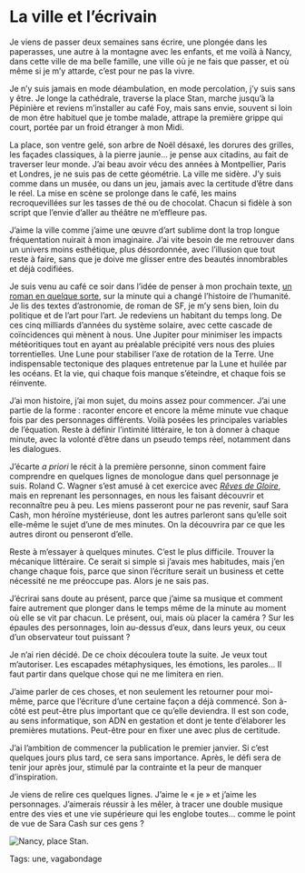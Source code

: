 # La ville et l’écrivain

Je viens de passer deux semaines sans écrire, une plongée dans les paperasses, une autre à la montagne avec les enfants, et me voilà à Nancy, dans cette ville de ma belle famille, une ville où je ne fais que passer, et où même si je m’y attarde, c’est pour ne pas la vivre.

Je n’y suis jamais en mode déambulation, en mode percolation, j’y suis sans y être. Je longe la cathédrale, traverse la place Stan, marche jusqu’à la Pépinière et reviens m’installer au café Foy, mais sans envie, souvent si loin de mon être habituel que je tombe malade, attrape la première grippe qui court, portée par un froid étranger à mon Midi.

La place, son ventre gelé, son arbre de Noël désaxé, les dorures des grilles, les façades classiques, à la pierre jaunie… je pense aux citadins, au fait de traverser leur monde. J’ai beau avoir vécu des années à Montpellier, Paris et Londres, je ne suis pas de cette géométrie. La ville me sidère. J’y suis comme dans un musée, ou dans un jeu, jamais avec la certitude d’être dans le réel. La mise en scène se prolonge dans le café, les mains recroquevillées sur les tasses de thé ou de chocolat. Chacun si fidèle à son script que l’envie d’aller au théâtre ne m’effleure pas.

J’aime la ville comme j’aime une œuvre d’art sublime dont la trop longue fréquentation nuirait à mon imaginaire. J’ai vite besoin de me retrouver dans un univers moins esthétique, plus désordonnée, avec l’illusion que tout reste à faire, sans que je doive me glisser entre des beautés innombrables et déjà codifiées.

Je suis venu au café ce soir dans l’idée de penser à mon prochain texte, [un roman en quelque sorte](http://blog.tcrouzet.com/2014/12/18/un-roman-en-365-jours), sur la minute qui a changé l’histoire de l’humanité. Je lis des textes d’astronomie, de roman de SF, je m’y sens bien, loin du politique et de l’art pour l’art. Je redeviens un habitant du temps long. De ces cinq milliards d’années du système solaire, avec cette cascade de coïncidences qui mènent à nous. Une Jupiter pour minimiser les impacts météoritiques tout en ayant au préalable précipité vers nous des pluies torrentielles. Une Lune pour stabiliser l’axe de rotation de la Terre. Une indispensable tectonique des plaques entretenue par la Lune et huilée par les océans. Et la vie, qui chaque fois manque s’éteindre, et chaque fois se réinvente.

J’ai mon histoire, j’ai mon sujet, du moins assez pour commencer. J’ai une partie de la forme : raconter encore et encore la même minute vue chaque fois par des personnages différents. Voilà posées les principales variables de l’équation. Reste à définir l’intimité littéraire, le ton à donner à chaque minute, avec la volonté d’être dans un pseudo temps réel, notamment dans les dialogues.

J’écarte *a priori* le récit à la première personne, sinon comment faire comprendre en quelques lignes de monologue dans quel personnage je suis. Roland C. Wagner s’est amusé à cet exercice avec [*Rêves de Gloire*](http://blog.tcrouzet.com/2012/08/06/roland-c-wagner-1960-2012/), mais en reprenant les personnages, en nous les faisant découvrir et reconnaître peu à peu. Les miens passeront pour ne pas revenir, sauf Sara Cash, mon héroïne mystérieuse, dont les autres parleront sans qu’elle soit elle-même le sujet d’une de mes minutes. On la découvrira par ce que les autres diront ou penseront d’elle.

Reste à m’essayer à quelques minutes. C’est le plus difficile. Trouver la mécanique littéraire. Ce serait si simple si j’avais mes habitudes, mais j’en change chaque fois, parce que sinon l’écriture serait un business et cette nécessité ne me préoccupe pas. Alors je ne sais pas.

J’écrirai sans doute au présent, parce que j’aime sa musique et comment faire autrement que plonger dans le temps même de la minute au moment où elle se vit par chacun. Le présent, oui, mais où placer la caméra ? Sur les épaules des personnages, loin au-dessus d’eux, dans leurs yeux, ou ceux d’un observateur tout puissant ?

Je n’ai rien décidé. De ce choix découlera toute la suite. Je veux tout m’autoriser. Les escapades métaphysiques, les émotions, les paroles… Il faut partir dans quelque chose qui ne me limitera en rien.

J’aime parler de ces choses, et non seulement les retourner pour moi-même, parce que l’écriture d’une certaine façon a déjà commencé. Son à-côté est peut-être plus important que ce qu’elle deviendra. Il est son code, au sens informatique, son ADN en gestation et dont je tente d’élaborer les premières mutations. Peut-être pour en fixer une avec plus de certitude.

J’ai l’ambition de commencer la publication le premier janvier. Si c’est quelques jours plus tard, ce sera sans importance. Après, le défi sera de tenir jour après jour, stimulé par la contrainte et la peur de manquer d’inspiration.

Je viens de relire ces quelques lignes. J’aime le « je » et j’aime les personnages. J’aimerais réussir à les mêler, à tracer une double musique entre des vies et une vie supérieure qui les englobe toutes… comme le point de vue de Sara Cash sur ces gens ?

![Nancy, place Stan.](http://blog.tcrouzet.comhttps://tcrouzet.com/images_tc/2014/12/stan.jpg)



Tags: une, vagabondage